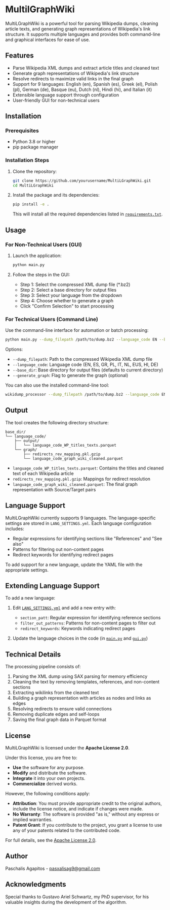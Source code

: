 # MultilGraphWiki

MultiLGraphWiki is a powerful tool for parsing Wikipedia dumps, cleaning article texts, and generating graph representations of Wikipedia's link structure. 
It supports multiple languages and provides both command-line and graphical interfaces for ease of use.

## Features

- Parse Wikipedia XML dumps and extract article titles and cleaned text
- Generate graph representations of Wikipedia's link structure
- Resolve redirects to maximize valid links in the final graph
- Support for 9 languages: English (en), Spanish (es), Greek (el), Polish (pl), German (de), Basque (eu), Dutch (nl), Hindi (hi), and Italian (it)
- Extensible language support through configuration
- User-friendly GUI for non-technical users

## Installation

### Prerequisites

- Python 3.8 or higher
- pip package manager

### Installation Steps

1. Clone the repository:
   ```bash
   git clone https://github.com/yourusername/MultiLGraphWiki.git
   cd MultiLGraphWiki
   ```

2. Install the package and its dependencies:
   ```bash
   pip install -e .
   ```

   This will install all the required dependencies listed in [`requirements.txt`](https://github.com/PaschalisAg/MultilGraphWiki/blob/main/requirements.txt).

## Usage

### For Non-Technical Users (GUI)

1. Launch the application:
   ```bash
   python main.py
   ```

2. Follow the steps in the GUI:
   - Step 1: Select the compressed XML dump file (*.bz2)
   - Step 2: Select a base directory for output files
   - Step 3: Select your language from the dropdown
   - Step 4: Choose whether to generate a graph
   - Click "Confirm Selection" to start processing

### For Technical Users (Command Line)

Use the command-line interface for automation or batch processing:

```bash
python main.py --dump_filepath /path/to/dump.bz2 --language_code EN --base_dir /path/to/output --generate_graph
```

Options:
- `--dump_filepath`: Path to the compressed Wikipedia XML dump file
- `--language_code`: Language code (EN, ES, GR, PL, IT, NL, EUS, HI, DE)
- `--base_dir`: Base directory for output files (defaults to current directory)
- `--generate_graph`: Flag to generate the graph (optional)

You can also use the installed command-line tool:

```bash
wikidump_processor --dump_filepath /path/to/dump.bz2 --language_code EN --generate_graph
```

## Output

The tool creates the following directory structure:

```
base_dir/
└── language_code/
    ├── output/
    │   └── language_code_WP_titles_texts.parquet
    └── graph/
        ├── redirects_rev_mapping.pkl.gzip
        └── language_code_graph_wiki_cleaned.parquet
```

- `language_code_WP_titles_texts.parquet`: Contains the titles and cleaned text of each Wikipedia article
- `redirects_rev_mapping.pkl.gzip`: Mappings for redirect resolution
- `language_code_graph_wiki_cleaned.parquet`: The final graph representation with Source/Target pairs

## Language Support

MultiLGraphWiki currently supports 9 languages. The language-specific settings are stored in `LANG_SETTINGS.yml`. Each language configuration includes:

- Regular expressions for identifying sections like "References" and "See also"
- Patterns for filtering out non-content pages
- Redirect keywords for identifying redirect pages

To add support for a new language, update the YAML file with the appropriate settings.

## Extending Language Support

To add a new language:

1. Edit [`LANG_SETTINGS.yml`](https://github.com/PaschalisAg/MultilGraphWiki/blob/main/LANG_SETTINGS.yml) and add a new entry with:
   - `section_patt`: Regular expression for identifying reference sections
   - `filter_out_patterns`: Patterns for non-content pages to filter out
   - `redirect_keywords`: Keywords indicating redirect pages

2. Update the language choices in the code (in [`main.py`](https://github.com/PaschalisAg/MultilGraphWiki/blob/main/main.py) and [`gui.py`](https://github.com/PaschalisAg/MultilGraphWiki/blob/main/gui.py))

## Technical Details

The processing pipeline consists of:

1. Parsing the XML dump using SAX parsing for memory efficiency
2. Cleaning the text by removing templates, references, and non-content sections
3. Extracting wikilinks from the cleaned text
4. Building a graph representation with articles as nodes and links as edges
5. Resolving redirects to ensure valid connections
6. Removing duplicate edges and self-loops
7. Saving the final graph data in Parquet format

## License

MultiLGraphWiki is licensed under the **Apache License 2.0**.

Under this license, you are free to:

- **Use** the software for any purpose.
- **Modify** and distribute the software.
- **Integrate** it into your own projects.
- **Commercialize** derived works.

However, the following conditions apply:

- **Attribution**: You must provide appropriate credit to the original authors, include the license notice, and indicate if changes were made.
- **No Warranty**: The software is provided "as is," without any express or implied warranties.
- **Patent Grant**: If you contribute to the project, you grant a license to use any of your patents related to the contributed code.

For full details, see the [Apache License 2.0](https://www.apache.org/licenses/LICENSE-2.0).

## Author
Paschalis Agapitos - pasxalisag9@gmail.com

## Acknowledgments
Special thanks to Gustavo Ariel Schwartz, my PhD supervisor, for his valuable insights during the development of the algorithm.